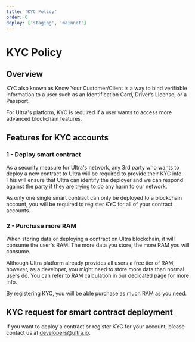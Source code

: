 ```yaml
---
title: 'KYC Policy'
order: 0
deploy: ['staging', 'mainnet']
---
```


# KYC Policy

## Overview

KYC also known as Know Your Customer/Client is a way to bind verifiable information to a user such as an Identification Card, Driver’s License, or a Passport.

For Ultra's platform, KYC is required if a user wants to access more advanced blockchain features.

## Features for KYC accounts

### 1 - Deploy smart contract

As a security measure for Ultra's network, any 3rd party who wants to deploy a new contract to Ultra will be required to provide their KYC info. This will ensure that Ultra can identify the deployer and we can respond against the party if they are trying to do any harm to our network.

As only one single smart contract can only be deployed to a blockchain account, you will be required to register KYC for all of your contract accounts.

### 2 - Purchase more RAM

When storing data or deploying a contract on Ultra blockchain, it will consume the user's RAM. The more data you store, the more RAM you will consume.

Although Ultra platform already provides all users a free tier of RAM, however, as a developer, you might need to store more data than normal users do. You can refer to RAM calculation in our dedicated page for more info.

By registering KYC, you will be able purchase as much RAM as you need.

## KYC request for smart contract deployment

If you want to deploy a contract or register KYC for your account, please contact us at [developers@ultra.io](developers@ultra.io).
